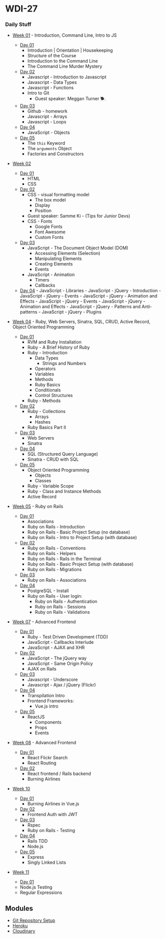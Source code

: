 # WDI-27

### Daily Stuff


* [Week 01](week01/wk01-summary.md) - Introduction, Command Line, Intro to JS
    - [Day 01](week01/wk01-day01.md)
        - Introduction | Orientation | Housekeeping
        - Structure of the Course
        - Introduction to the Command Line
        - The Command Line Murder Mystery
    - [Day 02](week01/wk01-day02.md)
        - Javascript - Introduction to Javascript
        - Javascript - Data Types
        - Javascript - Functions
        - Intro to Git
            - Guest speaker: Meggan Turner 🐕.
    - [Day 03](week01/wk01-day03.md)
        - Github - homework
        - Javascript - Arrays
        - Javascript - Loops
    - [Day 04](week01/wk01-day04.md)
        - JavaScript - Objects
    - [Day 05](week01/wk01-day05.md)
        - The `this` Keyword
        - The `arguments` Object
        - Factories and Constructors

* [Week 02](week_02/wk02_summary.md)
    - [Day 01](week_02/wk02_day01.md)
        - HTML
        - CSS
    - [Day 02](week_02/wk02_day02.md)
        - CSS - visual formatting model
          - The box model
          - Display
          - Position
        - Guest speaker: Samme Ki - (Tips for Junior Devs)
        - CSS - Fonts
          - Google Fonts
          - Font Awesome
          - Custom Fonts
    - [Day 03](week_02/wk02_day03.md)
         - JavaScript - The Document Object Model (DOM)
           + Accessing Elements (Selection)
           + Manipulating Elements
           + Creating Elements
           + Events
         - JavaScript - Animation
           + Timers
           + Callbacks
    - [Day 04](week_02/wk02_day04.md)
          - JavaScript - Libraries
          - JavaScript - jQuery - Introduction
          - JavaScript - jQuery - Events
          - JavaScript - jQuery - Animation and Effects
          - JavaScript - jQuery - Events
          - JavaScript - jQuery - Animation and Effects
          - JavaScript - jQuery - Patterns and Anti-patterns
          - JavaScript - jQuery - Plugins

* [Week 04](week_04/wk04_summary.md) -  Ruby, Web Servers, Sinatra, SQL, CRUD, Active Record, Object Oriented Programming
    - [Day 01](week_04/wk04_day01.md)
        - RVM and Ruby Installation
        - Ruby - A Brief History of Ruby
        - Ruby - Introduction
            + Data Types
              - Strings and Numbers
            + Operators
            + Variables
            + Methods
            + Ruby Basics
            + Conditionals
            + Control Structures
        - Ruby - Methods
    - [Day 02](week_04/wk04_day02.md)
        - Ruby - Collections
          + Arrays
          + Hashes
        - Ruby Basics Part II
    - [Day 03](week_04/wk04_day03.md)
        - Web Servers
        - Sinatra
    - [Day 04](week_04/wk04_day04.md)
        - SQL (Structured Query Language)
        - Sinatra - CRUD with SQL
    - [Day 05](week_04/wk04_day05.md)
        - Object Oriented Programming
          + Objects
          + Classes
        - Ruby - Variable Scope
        - Ruby - Class and Instance Methods
        - Active Record

* [Week 05](week_05/wk05_summary.md) - Ruby on Rails
    - [Day 01](week_05/wk05_day01.md)
        - Associations
        - Ruby on Rails - Introduction
        - Ruby on Rails - Basic Project Setup (no database)
        - Ruby on Rails - Intro to Project Setup (with database)
    - [Day 02](week_05/wk05_day02.md)
        - Ruby on Rails - Conventions
        - Ruby on Rails - Helpers
        - Ruby on Rails - Rails in the Terminal
        - Ruby on Rails - Basic Project Setup (with database)
        - Ruby on Rails - Migrations
    - [Day 03](week_05/wk05_day03.md)
        - Ruby on Rails - Associations
    - [Day 04](week_05/wk05_day04.md)
        - PostgreSQL - Install
        - Ruby on Rails - User login:
          - Ruby on Rails - Authentication
          - Ruby on Rails - Sessions
          - Ruby on Rails - Validations

* [Week 07](week_07/wk07_summary.md) - Advanced Frontend
    - [Day 01](week_07/wk07_day01.md)
        - Ruby - Test Driven Development (TDD)
        - JavaScript - Callbacks Interlude
        - JavaScript - AJAX and XHR
    - [Day 02](week_07/wk07_day02.md)
        - JavaScript - The jQuery way
        - JavaScript - Same Origin Policy
        - AJAX on Rails
    - [Day 03](week_07/wk07_day03.md)
        - Javascript - Underscore
        - Javascript - Ajax / jQuery (Flickr)
    - [Day 04](week_07/wk07_day04.md)
        - Transpilation Intro
        - Frontend Frameworks:
          - Vue.js intro
    - [Day 05](week_07/wk07_day05.md)
        - ReactJS
          - Components
          - Props
          - Events
* [Week 08](week_08/wk08_summary.md) - Advanced Frontend
    - [Day 01](week_08/wk08_day01.md)
      - React Flickr Search
      - React Routing
    - [Day 02](week_08/wk08_day02.md)
      - React frontend / Rails backend
      - Burning Airlines

* [Week 10](week_10/wk10_summary.md)
    - [Day 01](week_10/wk10_day01.md)
        - Burning Airlines in Vue.js
    - [Day 02](week_10/wk10_day02.md)   
        - Frontend Auth with JWT
    - [Day 03](week_10/wk10_day03.md)
        - Rspec
        - Ruby on Rails - Testing
    - [Day 04](week_10/wk10_day04.md)
        - Rails TDD
        - Node.js
    - [Day 05](week_10/wk10_day05.md)
        - Express
        - Singly Linked Lists

* [Week 11](week_11/wk11_summary.md)
    - [Day 01](week_11/wk11_day01.md)
    - Node.js Testing
    - Regular Expressions 

## Modules

  * [Git Repository Setup](modules/git_setup.md)
  * [Heroku](modules/heroku.md)
  * [Cloudinary](modules/cloudinary.md)
